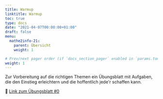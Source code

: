 ```yaml
---
title: Warmup
linktitle: Warmup
toc: true
type: docs
date: "2021-04-07T00:00:00+01:00"
draft: false
menu:
  mathe2info-21:
    parent: Übersicht
    weight: 1

# Prev/next pager order (if `docs_section_pager` enabled in `params.toml`)
weight: 1
---
```


Zur Vorbereitung auf die richtigen Themen ein Übungsblatt mit Aufgaben, 
die den Einstieg erleichtern und die hoffentlich jede'r schaffen kann.

:floppy_disk: [Link zum Übungsblatt #0](https://elearning.ovgu.de/mod/resource/view.php?id=252828)
